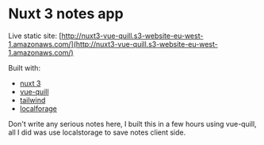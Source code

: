 # Nuxt 3 notes app

Live static site: [http://nuxt3-vue-quill.s3-website-eu-west-1.amazonaws.com/](http://nuxt3-vue-quill.s3-website-eu-west-1.amazonaws.com/)

Built with:

 - [nuxt 3](https://github.com/nuxt/framework)
 - [vue-quill](https://github.com/vueup/vue-quill)
 - [tailwind](https://github.com/tailwindlabs/tailwindcss)
 - [localforage](https://github.com/localForage/localForage)


Don't write any serious notes here, I built this in a few hours using vue-quill, all I did was use localstorage to save notes client side.

